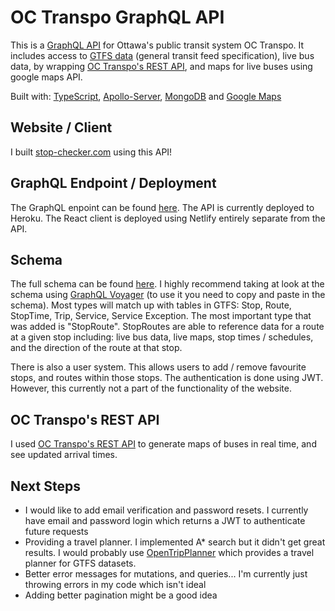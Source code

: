 # OC Transpo GraphQL API

This is a [GraphQL API](https://graphql.org/) for Ottawa's public transit system OC Transpo. It includes access to [GTFS data](https://developers.google.com/transit/gtfs) (general transit feed specification), live bus data, by wrapping [OC Transpo's REST API](https://www.octranspo.com/en/plan-your-trip/travel-tools/developers/dev-doc), and maps for live buses using google maps API.

Built with:
[TypeScript](https://www.typescriptlang.org/),
[Apollo-Server](https://www.apollographql.com/docs/apollo-server/),
[MongoDB](https://www.mongodb.com/) and
[Google Maps](https://cloud.google.com/maps-platform/maps)

## Website / Client

I built [stop-checker.com](https://www.stop-checker.com/) using this API!

## GraphQL Endpoint / Deployment

The GraphQL enpoint can be found [here](https://octranspo-graphql.herokuapp.com/graphql). The API is currently deployed to Heroku.  The React client is deployed using Netlify entirely separate from the API.

## Schema

The full schema can be found [here](./src/resolvers/index.ts).
I highly recommend taking at look at the schema using [GraphQL Voyager](https://apis.guru/graphql-voyager/) (to use it you need to copy and paste in the schema). Most types will match up with tables in GTFS: Stop, Route, StopTime, Trip, Service, Service Exception. The most important type that was added is "StopRoute". StopRoutes are able to reference data for a route at a given stop including: live bus data, live maps, stop times / schedules, and the direction of the route at that stop.

There is also a user system. This allows users to add / remove favourite stops, and routes within those stops. The authentication is done using JWT. However, this currently not a part of the functionality of the website.

## OC Transpo's REST API

I used [OC Transpo's REST API](https://www.octranspo.com/en/plan-your-trip/travel-tools/developers/dev-doc) to generate maps of buses in real time, and see updated arrival times.


## Next Steps

- I would like to add email verification and password resets. I currently have email and password login which returns a JWT to authenticate future requests
- Providing a travel planner. I implemented A* search but it didn't get great results. I would probably use [OpenTripPlanner](https://github.com/opentripplanner) which provides a travel planner for GTFS datasets.
- Better error messages for mutations, and queries... I'm currently just throwing errors in my code which isn't ideal
- Adding better pagination might be a good idea
